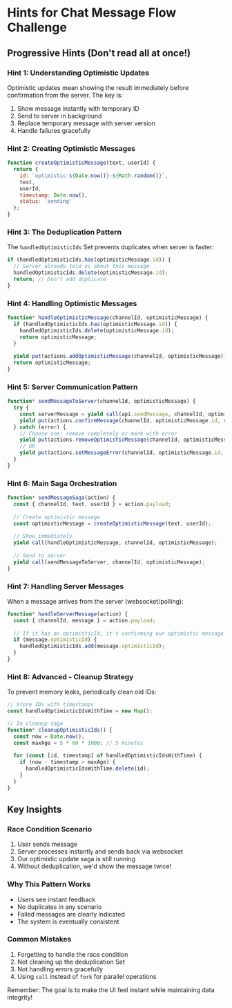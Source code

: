 # Hints for Chat Message Flow Challenge

## Progressive Hints (Don't read all at once!)

### Hint 1: Understanding Optimistic Updates
Optimistic updates mean showing the result immediately before confirmation from the server. The key is:
1. Show message instantly with temporary ID
2. Send to server in background
3. Replace temporary message with server version
4. Handle failures gracefully

### Hint 2: Creating Optimistic Messages
```javascript
function createOptimisticMessage(text, userId) {
  return {
    id: `optimistic-${Date.now()}-${Math.random()}`,
    text,
    userId,
    timestamp: Date.now(),
    status: 'sending'
  };
}
```

### Hint 3: The Deduplication Pattern
The `handledOptimisticIds` Set prevents duplicates when server is faster:
```javascript
if (handledOptimisticIds.has(optimisticMessage.id)) {
  // Server already told us about this message
  handledOptimisticIds.delete(optimisticMessage.id);
  return; // Don't add duplicate
}
```

### Hint 4: Handling Optimistic Messages
```javascript
function* handleOptimisticMessage(channelId, optimisticMessage) {
  if (handledOptimisticIds.has(optimisticMessage.id)) {
    handledOptimisticIds.delete(optimisticMessage.id);
    return optimisticMessage;
  }
  
  yield put(actions.addOptimisticMessage(channelId, optimisticMessage));
  return optimisticMessage;
}
```

### Hint 5: Server Communication Pattern
```javascript
function* sendMessageToServer(channelId, optimisticMessage) {
  try {
    const serverMessage = yield call(api.sendMessage, channelId, optimisticMessage);
    yield put(actions.confirmMessage(channelId, optimisticMessage.id, serverMessage));
  } catch (error) {
    // Choose one: remove completely or mark with error
    yield put(actions.removeOptimisticMessage(channelId, optimisticMessage.id));
    // OR
    yield put(actions.setMessageError(channelId, optimisticMessage.id, error.message));
  }
}
```

### Hint 6: Main Saga Orchestration
```javascript
function* sendMessageSaga(action) {
  const { channelId, text, userId } = action.payload;
  
  // Create optimistic message
  const optimisticMessage = createOptimisticMessage(text, userId);
  
  // Show immediately
  yield call(handleOptimisticMessage, channelId, optimisticMessage);
  
  // Send to server
  yield call(sendMessageToServer, channelId, optimisticMessage);
}
```

### Hint 7: Handling Server Messages
When a message arrives from the server (websocket/polling):
```javascript
function* handleServerMessage(action) {
  const { channelId, message } = action.payload;
  
  // If it has an optimisticId, it's confirming our optimistic message
  if (message.optimisticId) {
    handledOptimisticIds.add(message.optimisticId);
  }
}
```

### Hint 8: Advanced - Cleanup Strategy
To prevent memory leaks, periodically clean old IDs:
```javascript
// Store IDs with timestamps
const handledOptimisticIdsWithTime = new Map();

// In cleanup saga
function* cleanupOptimisticIds() {
  const now = Date.now();
  const maxAge = 5 * 60 * 1000; // 5 minutes
  
  for (const [id, timestamp] of handledOptimisticIdsWithTime) {
    if (now - timestamp > maxAge) {
      handledOptimisticIdsWithTime.delete(id);
    }
  }
}
```

## Key Insights

### Race Condition Scenario
1. User sends message
2. Server processes instantly and sends back via websocket
3. Our optimistic update saga is still running
4. Without deduplication, we'd show the message twice!

### Why This Pattern Works
- Users see instant feedback
- No duplicates in any scenario
- Failed messages are clearly indicated
- The system is eventually consistent

### Common Mistakes
1. Forgetting to handle the race condition
2. Not cleaning up the deduplication Set
3. Not handling errors gracefully
4. Using `call` instead of `fork` for parallel operations

Remember: The goal is to make the UI feel instant while maintaining data integrity!